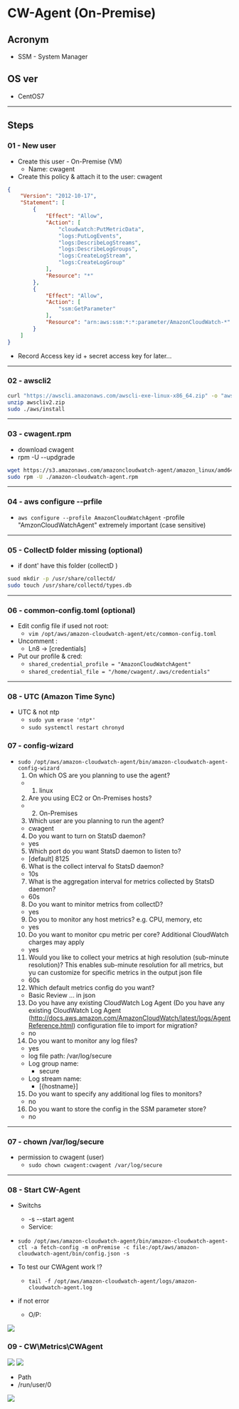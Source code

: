 # CW-Agent (On-Premise)

## Acronym
* SSM - System Manager

## OS ver
* CentOS7

---

## Steps
### 01 - New user
* Create this user - On-Premise (VM)
  * Name: cwagent
* Create this policy & attach it to the user: cwagent
````json
{
    "Version": "2012-10-17",
    "Statement": [
        {
            "Effect": "Allow",
            "Action": [
                "cloudwatch:PutMetricData",
                "logs:PutLogEvents",
                "logs:DescribeLogStreams",
                "logs:DescribeLogGroups",
                "logs:CreateLogStream",
                "logs:CreateLogGroup"
            ],
            "Resource": "*"
        },
        {
            "Effect": "Allow",
            "Action": [
                "ssm:GetParameter"
            ],
            "Resource": "arn:aws:ssm:*:*:parameter/AmazonCloudWatch-*"
        }
    ]
}
````
* Record Access key id + secret access key for later...

---

### 02 - awscli2
````sh
curl "https://awscli.amazonaws.com/awscli-exe-linux-x86_64.zip" -o "awscliv2.zip"
unzip awscliv2.zip
sudo ./aws/install
````

---

### 03 - cwagent.rpm
* download cwagent
* rpm -U --updgrade
````sh
wget https://s3.amazonaws.com/amazoncloudwatch-agent/amazon_linux/amd64/latest/amazon-cloudwatch-agent.rpm
sudo rpm -U ./amazon-cloudwatch-agent.rpm
````

---

### 04 - aws configure --prfile
* `aws configure --profile AmazonCloudWatchAgent` -profile "AmzonCloudWatchAgent" extremely important (case sensitive)

---

### 05 - CollectD folder missing (optional)
* if dont' have this folder (collectD )
````sh
suod mkdir -p /usr/share/collectd/
sudo touch /usr/share/collectd/types.db
````

---

### 06 - common-config.toml (optional)
* Edit config file if used not root:
  * `vim /opt/aws/amazon-cloudwatch-agent/etc/common-config.toml`
* Uncomment :
  * Ln8 -> [credentials]
* Put our profile & cred:
  * `shared_credential_profile = "AmazonCloudWatchAgent"`
  * `shared_credential_file = "/home/cwagent/.aws/credentials"`

---

### 08 - UTC (Amazon Time Sync)
* UTC & not ntp
  * `sudo yum erase 'ntp*'`
  * `sudo systemctl restart chronyd`

### 07 - config-wizard
* `sudo /opt/aws/amazon-cloudwatch-agent/bin/amazon-cloudwatch-agent-config-wizard`
  1) On which OS are you planning to use the agent?
    * 1. linux
  2) Are you using EC2 or On-Premises hosts?
    * 2. On-Premises
  3) Which user are you planning to run the agent?
    * cwagent
  4) Do you want to turn on StatsD daemon?
    * yes
  5) Which port do you want StatsD daemon to listen to?
    * [default] 8125
  6) What is the collect interval fo StatsD daemon?
    * 10s
  7) What is the aggregation interval for metrics collected by StatsD daemon?
    * 60s
  8) Do you want to minitor metrics from collectD?
    * yes
  9) Do you to monitor any host metrics? e.g. CPU, memory, etc
    * yes
  10) Do you want to monitor cpu metric per core? Additional CloudWatch charges may apply
    * yes
  11) Would you like to collect your metrics at high resolution (sub-minute resolution)? This enables sub-minute resolution for all metrics, but yu can customize for specific metrics in the output json file
    * 60s
  12) Which default metrics config do you want?
    * Basic
  Review ... in json
  13) Do you have any existing CloudWatch Log Agent (Do you have any existing CloudWatch Log Agent (http://docs.aws.amazon.com/AmazonCloudWatch/latest/logs/AgentReference.html) configuration file to import for migration?
    * no
  14) Do you want to monitor any log files?
    * yes
    * log file path: /var/log/secure
    * Log group name:
      * secure
    * Log stream name:
      * [{hostname}]
  15) Do you want to specify any additional log files to monitors?
    * no
  16) Do you want to store the config in the SSM parameter store?
    * no

---

### 07 - chown /var/log/secure
* permission to cwagent (user)
  * `sudo chown cwagent:cwagent /var/log/secure`
---

### 08 - Start CW-Agent
* Switchs
  * -s --start agent
  * Service:
* `sudo /opt/aws/amazon-cloudwatch-agent/bin/amazon-cloudwatch-agent-ctl -a fetch-config -m onPremise -c file:/opt/aws/amazon-cloudwatch-agent/bin/config.json -s`


* To test our CWAgent work !?
  * `tail -f /opt/aws/amazon-cloudwatch-agent/logs/amazon-cloudwatch-agent.log `

* if not error
  * O/P:

[<img src="https://i.imgur.com/NWW57ur.png">](https://i.imgur.com/NWW57ur.png)

### 09 - CW\Metrics\CWAgent

[<img src="https://i.imgur.com/im7SOYv.png">](https://i.imgur.com/im7SOYv.png)
[<img src="https://i.imgur.com/nAvd7NN.png">](https://i.imgur.com/nAvd7NN.png)

* Path
 * /run/user/0
 
[<img src="https://i.imgur.com/wHSSAfJ.png">](https://i.imgur.com/wHSSAfJ.png)
